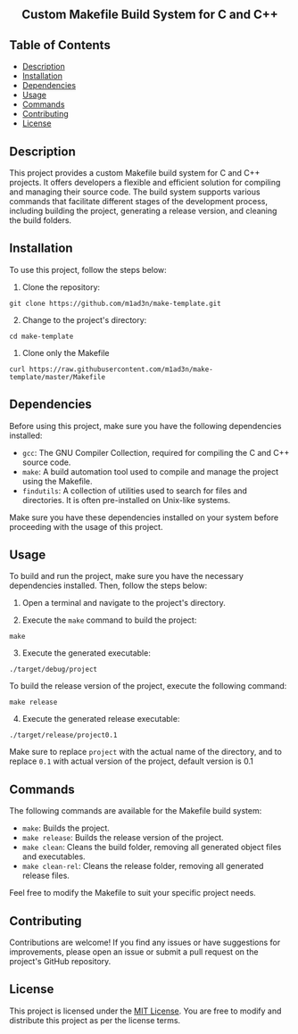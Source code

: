 <h2 align="center">Custom Makefile Build System for C and C++</h2>

## Table of Contents

- [Description](#description)
- [Installation](#installation)
- [Dependencies](#dependencies)
- [Usage](#usage)
- [Commands](#commands)
- [Contributing](#contributing)
- [License](#license)

## Description

This project provides a custom Makefile build system for C and C++ projects. It offers developers a flexible and efficient solution for compiling and managing their source code. The build system supports various commands that facilitate different stages of the development process, including building the project, generating a release version, and cleaning the build folders.

## Installation

To use this project, follow the steps below:

1. Clone the repository:

```shell
git clone https://github.com/m1ad3n/make-template.git
```

2. Change to the project's directory:

```shell
cd make-template
```

1. Clone only the Makefile

```shell
curl https://raw.githubusercontent.com/m1ad3n/make-template/master/Makefile
```

## Dependencies

Before using this project, make sure you have the following dependencies installed:

- `gcc`: The GNU Compiler Collection, required for compiling the C and C++ source code.
- `make`: A build automation tool used to compile and manage the project using the Makefile.
- `findutils`: A collection of utilities used to search for files and directories. It is often pre-installed on Unix-like systems.

Make sure you have these dependencies installed on your system before proceeding with the usage of this project.


## Usage

To build and run the project, make sure you have the necessary dependencies installed. Then, follow the steps below:


1. Open a terminal and navigate to the project's directory.

2. Execute the `make` command to build the project:

```shell
make
```

3. Execute the generated executable:

```shell
./target/debug/project
```

To build the release version of the project, execute the following command:

```shell
make release
```

4. Execute the generated release executable:

```shell
./target/release/project0.1
```

Make sure to replace `project` with the actual name of the directory, and to replace `0.1` with actual version of the project, default version is 0.1

## Commands

The following commands are available for the Makefile build system:

- `make`: Builds the project.
- `make release`: Builds the release version of the project.
- `make clean`: Cleans the build folder, removing all generated object files and executables.
- `make clean-rel`: Cleans the release folder, removing all generated release files.

Feel free to modify the Makefile to suit your specific project needs.

## Contributing

Contributions are welcome! If you find any issues or have suggestions for improvements, please open an issue or submit a pull request on the project's GitHub repository.

## License

This project is licensed under the [MIT License](LICENSE). You are free to modify and distribute this project as per the license terms.